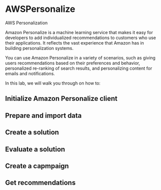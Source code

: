# AWSPersonalize
AWS Personalization

Amazon Personalize is a machine learning service that makes it easy for developers to add individualized recommendations to customers who use their applications. It reflects the vast experience that Amazon has in building personalization systems.

You can use Amazon Personalize in a variety of scenarios, such as giving users recommendations based on their preferences and behavior, personalized re-ranking of search results, and personalizing content for emails and notifications.

In this lab, we will walk you through on how to:

## Initialize Amazon Personalize client
## Prepare and import data
## Create a solution
## Evaluate a solution
## Create a capmpaign
## Get recommendations
